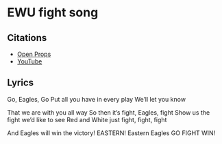 # EWU fight song

> 

## Citations
* [Open Props](https://open-props.style/)
* [YouTube](https://www.youtube.com/watch?v=h1BIRNVdugw)

## Lyrics
Go, Eagles, Go
Put all you have in every play
We’ll let you know

That we are with you all way
So then it’s fight, Eagles, fight
Show us the fight we’d like to see
Red and White just fight, fight, fight

And Eagles will win the victory!
EASTERN! Eastern Eagles GO FIGHT WIN!